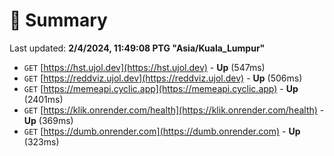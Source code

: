 # 📖 Summary
Last updated: **2/4/2024, 11:49:08 PTG "Asia/Kuala_Lumpur"**

- `GET` [https://hst.ujol.dev](https://hst.ujol.dev) - **Up** (547ms)
- `GET` [https://reddviz.ujol.dev](https://reddviz.ujol.dev) - **Up** (506ms)
- `GET` [https://memeapi.cyclic.app](https://memeapi.cyclic.app) - **Up** (2401ms)
- `GET` [https://klik.onrender.com/health](https://klik.onrender.com/health) - **Up** (369ms)
- `GET` [https://dumb.onrender.com](https://dumb.onrender.com) - **Up** (323ms)
